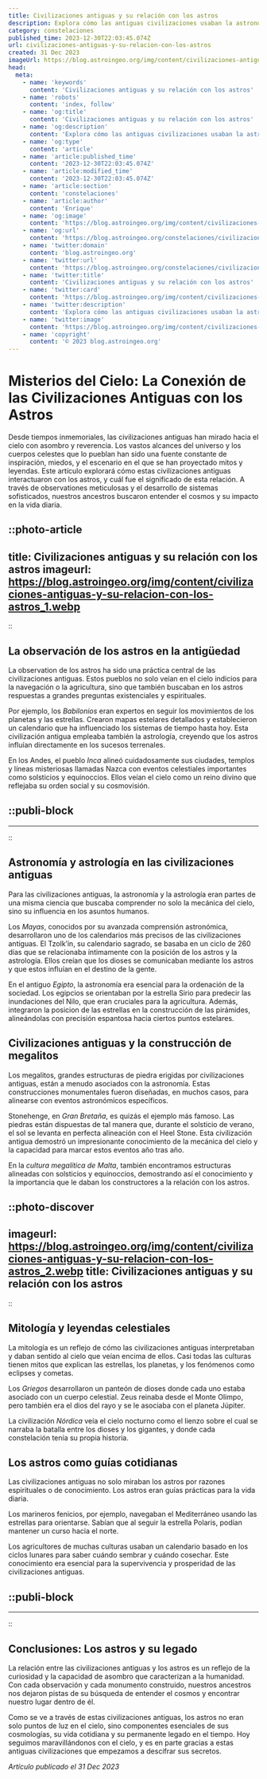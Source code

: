 ```yaml
---
title: Civilizaciones antiguas y su relación con los astros
description: Explora cómo las antiguas civilizaciones usaban la astronomía para moldear su cultura, rituales y arquitectura celeste. Descubre los secretos estelares del pasado.
category: constelaciones
published_time: 2023-12-30T22:03:45.074Z
url: civilizaciones-antiguas-y-su-relacion-con-los-astros
created: 31 Dec 2023
imageUrl: https://blog.astroingeo.org/img/content/civilizaciones-antiguas-y-su-relacion-con-los-astros_1.webp
head:
  meta:
    - name: 'keywords'
      content: 'Civilizaciones antiguas y su relación con los astros'
    - name: 'robots'
      content: 'index, follow'
    - name: 'og:title'
      content: 'Civilizaciones antiguas y su relación con los astros'
    - name: 'og:description'
      content: 'Explora cómo las antiguas civilizaciones usaban la astronomía para moldear su cultura, rituales y arquitectura celeste. Descubre los secretos estelares del pasado.'
    - name: 'og:type'
      content: 'article'
    - name: 'article:published_time'
      content: '2023-12-30T22:03:45.074Z'
    - name: 'article:modified_time'
      content: '2023-12-30T22:03:45.074Z'
    - name: 'article:section'
      content: 'constelaciones'
    - name: 'article:author'
      content: 'Enrique'
    - name: 'og:image'
      content: 'https://blog.astroingeo.org/img/content/civilizaciones-antiguas-y-su-relacion-con-los-astros_1.webp'
    - name: 'og:url'
      content: 'https://blog.astroingeo.org/constelaciones/civilizaciones-antiguas-y-su-relacion-con-los-astros'
    - name: 'twitter:domain'
      content: 'blog.astroingeo.org'
    - name: 'twitter:url'
      content: 'https://blog.astroingeo.org/constelaciones/civilizaciones-antiguas-y-su-relacion-con-los-astros'
    - name: 'twitter:title'
      content: 'Civilizaciones antiguas y su relación con los astros'
    - name: 'twitter:card'
      content: 'https://blog.astroingeo.org/img/content/civilizaciones-antiguas-y-su-relacion-con-los-astros_1.webp'
    - name: 'twitter:description'
      content: 'Explora cómo las antiguas civilizaciones usaban la astronomía para moldear su cultura, rituales y arquitectura celeste. Descubre los secretos estelares del pasado.'
    - name: 'twitter:image'
      content: 'https://blog.astroingeo.org/img/content/civilizaciones-antiguas-y-su-relacion-con-los-astros_1.webp'
    - name: 'copyright'
      content: '© 2023 blog.astroingeo.org'
---
```

# Misterios del Cielo: La Conexión de las Civilizaciones Antiguas con los Astros

Desde tiempos inmemoriales, las civilizaciones antiguas han mirado hacia el cielo con asombro y reverencia. Los vastos alcances del universo y los cuerpos celestes que lo pueblan han sido una fuente constante de inspiración, miedos, y el escenario en el que se han proyectado mitos y leyendas. Este artículo explorará cómo estas civilizaciones antiguas interactuaron con los astros, y cuál fue el significado de esta relación. A través de observationes meticulosas y el desarrollo de sistemas sofisticados, nuestros ancestros buscaron entender el cosmos y su impacto en la vida diaria.

::photo-article
---
title: Civilizaciones antiguas y su relación con los astros
imageurl: https://blog.astroingeo.org/img/content/civilizaciones-antiguas-y-su-relacion-con-los-astros_1.webp
---
::

## La observación de los astros en la antigüedad

La observation de los astros ha sido una práctica central de las civilizaciones antiguas. Estos pueblos no solo veían en el cielo indicios para la navegación o la agricultura, sino que también buscaban en los astros respuestas a grandes preguntas existenciales y espirituales.

Por ejemplo, los *Babilonios* eran expertos en seguir los movimientos de los planetas y las estrellas. Crearon mapas estelares detallados y establecieron un calendario que ha influenciado los sistemas de tiempo hasta hoy. Esta civilización antigua empleaba también la astrología, creyendo que los astros influían directamente en los sucesos terrenales.

En los Andes, el pueblo *Inca* alineó cuidadosamente sus ciudades, templos y líneas misteriosas llamadas Nazca con eventos celestiales importantes como solsticios y equinoccios. Ellos veían el cielo como un reino divino que reflejaba su orden social y su cosmovisión.

::publi-block
---
---
::

## Astronomía y astrología en las civilizaciones antiguas

Para las civilizaciones antiguas, la astronomía y la astrología eran partes de una misma ciencia que buscaba comprender no solo la mecánica del cielo, sino su influencia en los asuntos humanos.

Los *Mayas*, conocidos por su avanzada comprensión astronómica, desarrollaron uno de los calendarios más precisos de las civilizaciones antiguas. El Tzolk’in, su calendario sagrado, se basaba en un ciclo de 260 días que se relacionaba íntimamente con la posición de los astros y la astrología. Ellos creían que los dioses se comunicaban mediante los astros y que estos influían en el destino de la gente.

En el antiguo *Egipto*, la astronomía era esencial para la ordenación de la sociedad. Los egipcios se orientaban por la estrella Sirio para predecir las inundaciones del Nilo, que eran cruciales para la agricultura. Además, integraron la posicion de las estrellas en la construcción de las pirámides, alineándolas con precisión espantosa hacia ciertos puntos estelares.

## Civilizaciones antiguas y la construcción de megalitos

Los megalitos, grandes estructuras de piedra erigidas por civilizaciones antiguas, están a menudo asociados con la astronomía. Estas construcciones monumentales fueron diseñadas, en muchos casos, para alinearse con eventos astronómicos específicos.

Stonehenge, en *Gran Bretaña*, es quizás el ejemplo más famoso. Las piedras están dispuestas de tal manera que, durante el solsticio de verano, el sol se levanta en perfecta alineación con el Heel Stone. Esta civilización antigua demostró un impresionante conocimiento de la mecánica del cielo y la capacidad para marcar estos eventos año tras año.

En la *cultura megalítica de Malta*, también encontramos estructuras alineadas con solsticios y equinoccios, demostrando así el conocimiento y la importancia que le daban los constructores a la relación con los astros.


::photo-discover
---
imageurl: https://blog.astroingeo.org/img/content/civilizaciones-antiguas-y-su-relacion-con-los-astros_2.webp
title: Civilizaciones antiguas y su relación con los astros
---
::

## Mitología y leyendas celestiales

La mitología es un reflejo de cómo las civilizaciones antiguas interpretaban y daban sentido al cielo que veían encima de ellos. Casi todas las culturas tienen mitos que explican las estrellas, los planetas, y los fenómenos como eclipses y cometas.

Los *Griegos* desarrollaron un panteón de dioses donde cada uno estaba asociado con un cuerpo celestial. Zeus reinaba desde el Monte Olimpo, pero también era el dios del rayo y se le asociaba con el planeta Júpiter.

La civilización *Nórdica* veía el cielo nocturno como el lienzo sobre el cual se narraba la batalla entre los dioses y los gigantes, y donde cada constelación tenía su propia historia.

## Los astros como guías cotidianas

Las civilizaciones antiguas no solo miraban los astros por razones espirituales o de conocimiento. Los astros eran guías prácticas para la vida diaria.

Los marineros fenicios, por ejemplo, navegaban el Mediterráneo usando las estrellas para orientarse. Sabían que al seguir la estrella Polaris, podían mantener un curso hacia el norte.

Los agricultores de muchas culturas usaban un calendario basado en los ciclos lunares para saber cuándo sembrar y cuándo cosechar. Este conocimiento era esencial para la supervivencia y prosperidad de las civilizaciones antiguas.

::publi-block
---
---
::

## Conclusiones: Los astros y su legado

La relación entre las civilizaciones antiguas y los astros es un reflejo de la curiosidad y la capacidad de asombro que caracterizan a la humanidad. Con cada observación y cada monumento construido, nuestros ancestros nos dejaron pistas de su búsqueda de entender el cosmos y encontrar nuestro lugar dentro de él.

Como se ve a través de estas civilizaciones antiguas, los astros no eran solo puntos de luz en el cielo, sino componentes esenciales de sus cosmologías, su vida cotidiana y su permanente legado en el tiempo. Hoy seguimos maravillándonos con el cielo, y es en parte gracias a estas antiguas civilizaciones que empezamos a descifrar sus secretos.

_Artículo publicado el 31 Dec 2023_